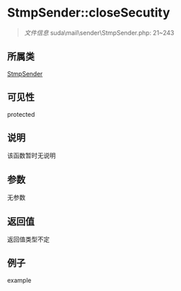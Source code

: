 # StmpSender::closeSecutity



> *文件信息* suda\mail\sender\StmpSender.php: 21~243

## 所属类 

[StmpSender](../StmpSender.md)

## 可见性

 protected 

## 说明

该函数暂时无说明


## 参数


无参数


## 返回值

返回值类型不定


## 例子

example